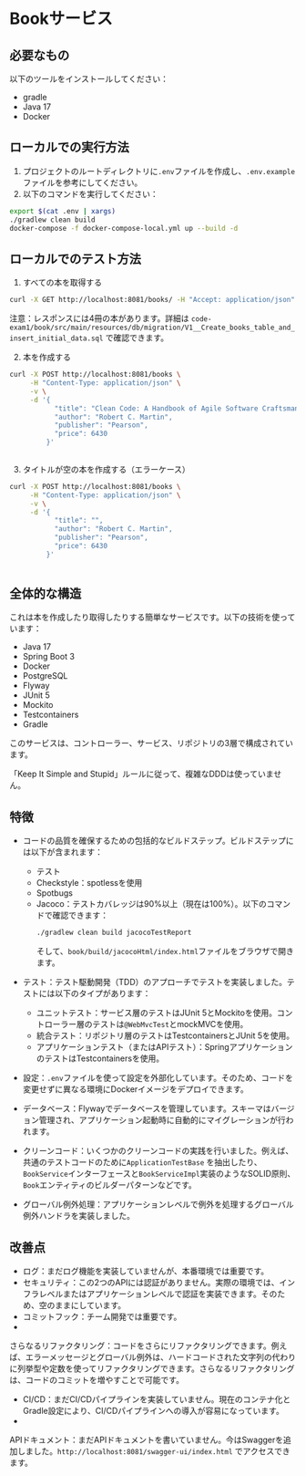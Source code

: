# Bookサービス

## 必要なもの

以下のツールをインストールしてください：

- gradle
- Java 17
- Docker

## ローカルでの実行方法

1. プロジェクトのルートディレクトリに`.env`ファイルを作成し、`.env.example`ファイルを参考にしてください。
2. 以下のコマンドを実行してください：

```bash
export $(cat .env | xargs)
./gradlew clean build
docker-compose -f docker-compose-local.yml up --build -d
```

## ローカルでのテスト方法

1. すべての本を取得する

```bash
curl -X GET http://localhost:8081/books/ -H "Accept: application/json"
```

注意：レスポンスには4冊の本があります。詳細は
`code-exam1/book/src/main/resources/db/migration/V1__Create_books_table_and_insert_initial_data.sql`
で確認できます。

2. 本を作成する

```bash
curl -X POST http://localhost:8081/books \
     -H "Content-Type: application/json" \
     -v \
     -d '{
           "title": "Clean Code: A Handbook of Agile Software Craftsmanship",
           "author": "Robert C. Martin",
           "publisher": "Pearson",
           "price": 6430
         }'
        
```

3. タイトルが空の本を作成する（エラーケース）

```bash
curl -X POST http://localhost:8081/books \
     -H "Content-Type: application/json" \
     -v \
     -d '{
           "title": "",
           "author": "Robert C. Martin",
           "publisher": "Pearson",
           "price": 6430
         }'
        
```

## 全体的な構造

これは本を作成したり取得したりする簡単なサービスです。以下の技術を使っています：

- Java 17
- Spring Boot 3
- Docker
- PostgreSQL
- Flyway
- JUnit 5
- Mockito
- Testcontainers
- Gradle

このサービスは、コントローラー、サービス、リポジトリの3層で構成されています。

「Keep It Simple and Stupid」ルールに従って、複雑なDDDは使っていません。

## 特徴

- コードの品質を確保するための包括的なビルドステップ。ビルドステップには以下が含まれます：
    - テスト
    - Checkstyle：spotlessを使用
    - Spotbugs
    - Jacoco：テストカバレッジは90%以上（現在は100%）。以下のコマンドで確認できます：
      ```bash
      ./gradlew clean build jacocoTestReport
      ```
      そして、`book/build/jacocoHtml/index.html`ファイルをブラウザで開きます。

- テスト：テスト駆動開発（TDD）のアプローチでテストを実装しました。テストには以下のタイプがあります：
    - ユニットテスト：サービス層のテストはJUnit 5とMockitoを使用。コントローラー層のテストは`@WebMvcTest`とmockMVCを使用。
    - 統合テスト：リポジトリ層のテストはTestcontainersとJUnit 5を使用。
    - アプリケーションテスト（またはAPIテスト）：SpringアプリケーションのテストはTestcontainersを使用。
- 設定：`.env`ファイルを使って設定を外部化しています。そのため、コードを変更せずに異なる環境にDockerイメージをデプロイできます。
- データベース：Flywayでデータベースを管理しています。スキーマはバージョン管理され、アプリケーション起動時に自動的にマイグレーションが行われます。
- クリーンコード：いくつかのクリーンコードの実践を行いました。例えば、共通のテストコードのために`ApplicationTestBase`
  を抽出したり、`BookService`インターフェースと`BookServiceImpl`実装のようなSOLID原則、`Book`エンティティのビルダーパターンなどです。
- グローバル例外処理：アプリケーションレベルで例外を処理するグローバル例外ハンドラを実装しました。

## 改善点

- ログ：まだログ機能を実装していませんが、本番環境では重要です。
- セキュリティ：この2つのAPIには認証がありません。実際の環境では、インフラレベルまたはアプリケーションレベルで認証を実装できます。そのため、空のままにしています。
- コミットフック：チーム開発では重要です。
-

さらなるリファクタリング：コードをさらにリファクタリングできます。例えば、エラーメッセージとグローバル例外は、ハードコードされた文字列の代わりに列挙型や定数を使ってリファクタリングできます。さらなるリファクタリングは、コードのコミットを増やすことで可能です。

- CI/CD：まだCI/CDパイプラインを実装していません。現在のコンテナ化とGradle設定により、CI/CDパイプラインへの導入が容易になっています。
-

APIドキュメント：まだAPIドキュメントを書いていません。今はSwaggerを追加しました。``http://localhost:8081/swagger-ui/index.html``
でアクセスできます。